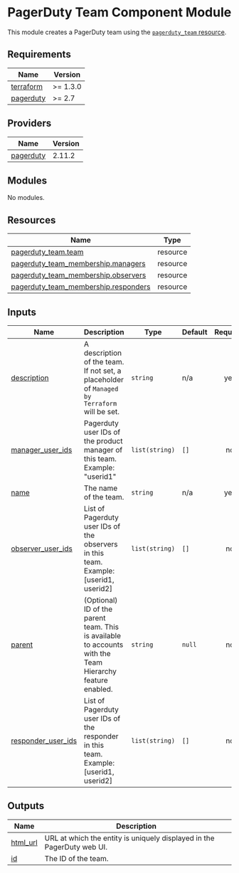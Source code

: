 # PagerDuty Team Component Module

This module creates a PagerDuty team using the [`pagerduty_team` resource](https://registry.terraform.io/providers/PagerDuty/pagerduty/latest/docs/resources/team).

<!-- BEGIN_TF_DOCS -->
## Requirements

| Name | Version |
|------|---------|
| <a name="requirement_terraform"></a> [terraform](#requirement\_terraform) | >= 1.3.0 |
| <a name="requirement_pagerduty"></a> [pagerduty](#requirement\_pagerduty) | >= 2.7 |

## Providers

| Name | Version |
|------|---------|
| <a name="provider_pagerduty"></a> [pagerduty](#provider\_pagerduty) | 2.11.2 |

## Modules

No modules.

## Resources

| Name | Type |
|------|------|
| [pagerduty_team.team](https://registry.terraform.io/providers/pagerduty/pagerduty/latest/docs/resources/team) | resource |
| [pagerduty_team_membership.managers](https://registry.terraform.io/providers/pagerduty/pagerduty/latest/docs/resources/team_membership) | resource |
| [pagerduty_team_membership.observers](https://registry.terraform.io/providers/pagerduty/pagerduty/latest/docs/resources/team_membership) | resource |
| [pagerduty_team_membership.responders](https://registry.terraform.io/providers/pagerduty/pagerduty/latest/docs/resources/team_membership) | resource |

## Inputs

| Name | Description | Type | Default | Required |
|------|-------------|------|---------|:--------:|
| <a name="input_description"></a> [description](#input\_description) | A description of the team. If not set, a placeholder of `Managed by Terraform` will be set. | `string` | n/a | yes |
| <a name="input_manager_user_ids"></a> [manager\_user\_ids](#input\_manager\_user\_ids) | Pagerduty user IDs of the product manager of this team.<br>    Example: "userid1" | `list(string)` | `[]` | no |
| <a name="input_name"></a> [name](#input\_name) | The name of the team. | `string` | n/a | yes |
| <a name="input_observer_user_ids"></a> [observer\_user\_ids](#input\_observer\_user\_ids) | List of Pagerduty user IDs of the observers in this team.<br>    Example: [userid1, userid2] | `list(string)` | `[]` | no |
| <a name="input_parent"></a> [parent](#input\_parent) | (Optional) ID of the parent team. This is available to accounts with the Team Hierarchy feature enabled. | `string` | `null` | no |
| <a name="input_responder_user_ids"></a> [responder\_user\_ids](#input\_responder\_user\_ids) | List of Pagerduty user IDs of the responder in this team.<br>    Example: [userid1, userid2] | `list(string)` | `[]` | no |

## Outputs

| Name | Description |
|------|-------------|
| <a name="output_html_url"></a> [html\_url](#output\_html\_url) | URL at which the entity is uniquely displayed in the PagerDuty web UI. |
| <a name="output_id"></a> [id](#output\_id) | The ID of the team. |
<!-- END_TF_DOCS -->

